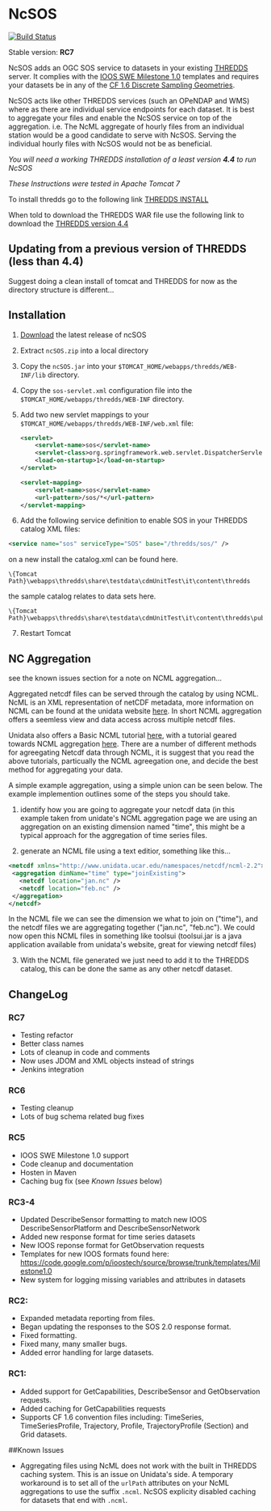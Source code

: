 # NcSOS

[![Build Status](https://travis-ci.org/asascience-open/ncSOS.png?branch=master)](https://travis-ci.org/asascience-open/ncSOS)

Stable version: **RC7**

NcSOS adds an OGC SOS service to datasets in your existing [THREDDS](http://www.unidata.ucar.edu/projects/THREDDS/) server.  It complies with the [IOOS SWE Milestone 1.0](https://code.google.com/p/ioostech/source/browse/#svn%2Ftrunk%2Ftemplates%2FMilestone1.0) templates and requires your datasets be in any of the [CF 1.6 Discrete Sampling Geometries](http://cf-pcmdi.llnl.gov/documents/cf-conventions/1.6/cf-conventions.html#discrete-sampling-geometries).

NcSOS acts like other THREDDS services (such an OPeNDAP and WMS) where as there are individual service endpoints for each dataset.  It is best to aggregate your files and enable the NcSOS service on top of the aggregation.  i.e. The NcML aggregate of hourly files from an individual station would be a good candidate to serve with NcSOS.  Serving the individual hourly files with NcSOS would not be as beneficial.


_You will need a working THREDDS installation of a least version **4.4** to run NcSOS_

_These Instructions were tested in Apache Tomcat 7_


To install thredds go to the following link [THREDDS INSTALL](http://www.unidata.ucar.edu/software/thredds/current/tds/tds4.3/tutorial/GettingStarted.html#deploying)

When told to download the THREDDS WAR file use the following link to download the [THREDDS version 4.4](ftp://ftp.unidata.ucar.edu/pub/thredds/4.4/current/thredds.war)

## Updating from a previous version of THREDDS (less than 4.4)
Suggest doing a clean install of tomcat and THREDDS for now as the directory structure is different...


## Installation
1. [Download](https://github.com/asascience-open/ncSOS/raw/master/jar/ncSOS.zip) the latest release of ncSOS
2. Extract `ncSOS.zip` into a local directory
3. Copy the `ncSOS.jar` into your `$TOMCAT_HOME/webapps/thredds/WEB-INF/lib` directory.
4. Copy the `sos-servlet.xml` configuration file into the `$TOMCAT_HOME/webapps/thredds/WEB-INF` directory.
5. Add two new servlet mappings to your `$TOMCAT_HOME/webapps/thredds/WEB-INF/web.xml` file:
    ```xml
    <servlet>
        <servlet-name>sos</servlet-name>
        <servlet-class>org.springframework.web.servlet.DispatcherServlet</servlet-class>
        <load-on-startup>1</load-on-startup>
    </servlet>
    ```
    
    ```xml
    <servlet-mapping>
        <servlet-name>sos</servlet-name>
        <url-pattern>/sos/*</url-pattern>
    </servlet-mapping>
    ```

6. Add the following service definition to enable SOS in your THREDDS catalog XML files:
```xml
<service name="sos" serviceType="SOS" base="/thredds/sos/" />
``` 

on a new install the catalog.xml can be found here.
```
\{Tomcat Path}\webapps\thredds\share\testdata\cdmUnitTest\it\content\thredds
```

the sample catalog relates to data sets here.
```
\{Tomcat Path}\webapps\thredds\share\testdata\cdmUnitTest\it\content\thredds\public\testdata
```


7. Restart Tomcat

## NC Aggregation 

see the known issues section for a note on NCML aggregation...

Aggregated netcdf files can be served through the catalog by using NCML. NcML is an XML representation of netCDF metadata, more information on NCML can be found at the unidata website [here](http://www.unidata.ucar.edu/software/thredds/current/netcdf-java/ncml/). In short NCML aggregation offers a seemless view and data access across multiple netcdf files.

Unidata also offers a Basic NCML tutorial [here](http://www.unidata.ucar.edu/software/thredds/current/netcdf-java/ncml/v2.2/Tutorial.html), with a tutorial geared towards NCML aggregation [here](http://www.unidata.ucar.edu/software/thredds/current/netcdf-java/ncml/v2.2/Aggregation.html). There are a number of different methods for agreegating Netcdf data through NCML, it is suggest that you read the above tutorials, particually the NCML agreegation one, and decide the best method for aggregating your data.


A simple example aggregation, using a simple union can be seen below. The example implemention outlines some of the steps you should take.

1) identify how you are going to aggregate your netcdf data (in this example taken from unidate's NCML aggregation page we are using an aggregation on an existing dimension named "time", this might be a typical approach for the aggregation of time series files.


2) generate an NCML file using a text editior, something like this...

 ```xml
<netcdf xmlns="http://www.unidata.ucar.edu/namespaces/netcdf/ncml-2.2">
  <aggregation dimName="time" type="joinExisting">
    <netcdf location="jan.nc" />
    <netcdf location="feb.nc" />
  </aggregation>
</netcdf>
 ```
 
 In the NCML file we can see the dimension we what to join on ("time"), and the netcdf files we are aggregating together ("jan.nc", "feb.nc"). We could now open this NCML files in something like toolsui (toolsui.jar is a java application available from unidata's website, great for viewing netcdf files)


3) With the NCML file generated we just need to add it to the THREDDS catalog, this can be done the same as any other netcdf dataset.

## ChangeLog

### RC7
* Testing refactor
* Better class names
* Lots of cleanup in code and comments
* Now uses JDOM and XML objects instead of strings
* Jenkins integration

### RC6
* Testing cleanup
* Lots of bug schema related bug fixes

### RC5
* IOOS SWE Milestone 1.0 support
* Code cleanup and documentation
* Hosten in Maven
* Caching bug fix (see _Known Issues_ below)

### RC3-4
* Updated DescribeSensor formatting to match new IOOS DescribeSensorPlatform and DescribeSensorNetwork
* Added new response format for time series datasets
* New IOOS reponse format for GetObservation requests
* Templates for new IOOS formats found here: https://code.google.com/p/ioostech/source/browse/trunk/templates/Milestone1.0
* New system for logging missing variables and attributes in datasets 

### RC2:
* Expanded metadata reporting from files.
* Began updating the responses to the SOS 2.0 response format.
* Fixed formatting.
* Fixed many, many smaller bugs.
* Added error handling for large datasets.

### RC1:
* Added support for GetCapabilities, DescribeSensor and GetObservation requests.
* Added caching for GetCapabilities requests
* Supports CF 1.6 convention files including: TimeSeries, TimeSeriesProfile, Trajectory, Profile, TrajectoryProfile (Section) and Grid datasets.

##Known Issues
* Aggregating files using NcML does not work with the built in THREDDS caching system.  This is an issue on Unidata's side.  A temporary workaround is to set all of the `urlPath` attributes on your NcML aggregations to use the suffix `.ncml`.  NcSOS explicity disabled caching for datasets that end with `.ncml`.
